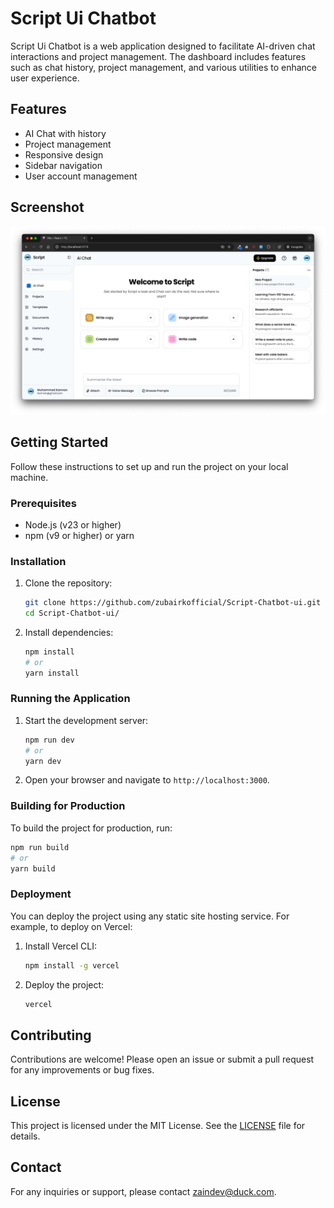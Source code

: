 # Script Ui Chatbot

Script Ui Chatbot is a web application designed to facilitate AI-driven chat interactions and project management. The dashboard includes features such as chat history, project management, and various utilities to enhance user experience.

## Features

- AI Chat with history
- Project management
- Responsive design
- Sidebar navigation
- User account management

## Screenshot

![Chatbot Screenshot](./script-ui.png)

## Getting Started

Follow these instructions to set up and run the project on your local machine.

### Prerequisites

- Node.js (v23 or higher)
- npm (v9 or higher) or yarn

### Installation

1. Clone the repository:

   ```sh
   git clone https://github.com/zubairkofficial/Script-Chatbot-ui.git
   cd Script-Chatbot-ui/
   ```

2. Install dependencies:

   ```sh
   npm install
   # or
   yarn install
   ```

### Running the Application

1. Start the development server:

   ```sh
   npm run dev
   # or
   yarn dev
   ```

2. Open your browser and navigate to `http://localhost:3000`.

### Building for Production

To build the project for production, run:

```sh
npm run build
# or
yarn build
```

### Deployment

You can deploy the project using any static site hosting service. For example, to deploy on Vercel:

1. Install Vercel CLI:

   ```sh
   npm install -g vercel
   ```

2. Deploy the project:

   ```sh
   vercel
   ```

## Contributing

Contributions are welcome! Please open an issue or submit a pull request for any improvements or bug fixes.

## License

This project is licensed under the MIT License. See the [LICENSE](./LICENSE) file for details.

## Contact

For any inquiries or support, please contact [zaindev@duck.com](mailto:zaindev@duck.com).